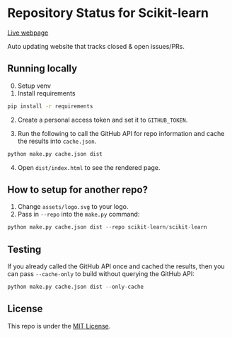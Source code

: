 # Repository Status for Scikit-learn

[Live webpage](https://thomasjpfan.github.io/sklearn-repo-status/)

Auto updating website that tracks closed & open issues/PRs.

## Running locally

0. Setup venv
1. Install requirements

```bash
pip install -r requirements
```

2. Create a personal access token and set it to `GITHUB_TOKEN`.

3. Run the following to call the GitHub API for repo information and cache the results into `cache.json`.

```bash
python make.py cache.json dist
```

4. Open `dist/index.html` to see the rendered page.

## How to setup for another repo?

1. Change `assets/logo.svg` to your logo.
2. Pass in `--repo` into the `make.py` command:

```python
python make.py cache.json dist --repo scikit-learn/scikit-learn
```

## Testing

If you already called the GitHub API once and cached the results, then you can pass
`--cache-only` to build without querying the GitHub API:

```python
python make.py cache.json dist --only-cache
```

## License

This repo is under the [MIT License](LICENSE).
